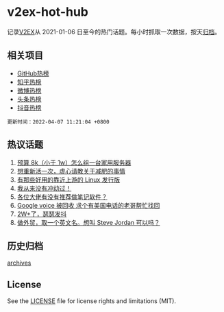 # v2ex-hot-hub

 记录[V2EX](https://www.v2ex.com/)从 2021-01-06 日至今的热门话题。每小时抓取一次数据，按天[归档](archives)。
 
 ## 相关项目

- [GitHub热榜](https://github.com/lonnyzhang423/github-hot-hub)
- [知乎热榜](https://github.com/lonnyzhang423/zhihu-hot-hub)
- [微博热榜](https://github.com/lonnyzhang423/weibo-hot-hub)
- [头条热榜](https://github.com/lonnyzhang423/toutiao-hot-hub)
- [抖音热榜](https://github.com/lonnyzhang423/douyin-hot-hub)


 `更新时间：2022-04-07 11:21:04 +0800`

## 热议话题

1. [预算 8k（小于 1w）怎么组一台家用服务器](https://www.v2ex.com/t/845240)
1. [想重新活一次，虚心请教关于减肥的事情](https://www.v2ex.com/t/845293)
1. [有那些好用的靠近上游的 Linux 发行版](https://www.v2ex.com/t/845331)
1. [我从来没有冲动过！](https://www.v2ex.com/t/845187)
1. [各位大佬有没有推荐做笔记软件？](https://www.v2ex.com/t/845245)
1. [Google voice 被回收 求个有美国电话的老哥帮忙找回](https://www.v2ex.com/t/845214)
1. [2W+了，瑟瑟发抖](https://www.v2ex.com/t/845398)
1. [做外贸，取一个英文名。想叫 Steve Jordan 可以吗？](https://www.v2ex.com/t/845183)

## 历史归档

[archives](archives)

## License

See the [LICENSE](LICENSE) file for license rights and limitations (MIT).
